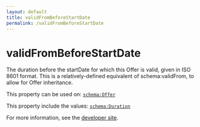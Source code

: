 ```yaml
---
layout: default
title: validFromBeforeStartDate
permalink: /validFromBeforeStartDate
---
```


# validFromBeforeStartDate
The duration before the startDate for which this Offer is valid, given in ISO 8601 format. This is a relatively-defined equivalent of schema:validFrom, to allow for Offer inheritance.

This property can be used on: [`schema:Offer`](https://schema.org/Offer)

This property include the values: [`schema:Duration`](https://schema.org/Duration)

For more information, see the [developer site](https://developer.openactive.io/data-model/types/).